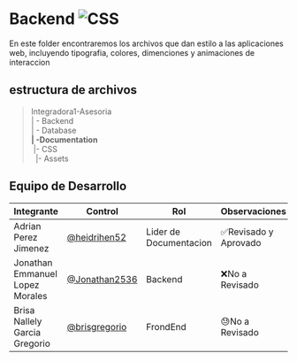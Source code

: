 # Backend ![CSS](https://img.shields.io/badge/CSS3-1572B6?style=for-the-badge&logo=css3&logoColor=white)

En este folder encontraremos los archivos que dan estilo a las aplicaciones web, incluyendo tipografia, colores, dimenciones y animaciones de interaccion
## estructura de archivos 

>Integradora1-Asesoria<br>
>| - Backend <br>
>| - Database<br>
>**| -Documentation**<br>
>&nbsp;|- CSS<br>
>&nbsp;&nbsp;|- Assets<br>

## Equipo de Desarrollo
|Integrante|Control|Rol|Observaciones|
|----------|-------|---|-------------|
| Adrian Perez Jimenez|[@heidrihen52](https://github.com/heidrihen52)|Lider de Documentacion|✅Revisado y Aprovado
| Jonathan Emmanuel Lopez Morales |[@Jonathan2536](https://github.com/Jonathan2536)|Backend |❌No a Revisado
| Brisa Nallely Garcia Gregorio|[@brisgregorio](https://github.com/brisgregorio)|FrondEnd|😓No a Revisado
